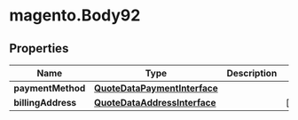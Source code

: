 # magento.Body92

## Properties
Name | Type | Description | Notes
------------ | ------------- | ------------- | -------------
**paymentMethod** | [**QuoteDataPaymentInterface**](QuoteDataPaymentInterface.md) |  | 
**billingAddress** | [**QuoteDataAddressInterface**](QuoteDataAddressInterface.md) |  | [optional] 


